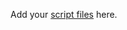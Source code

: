 Add your [script files](https://docs.anakeen.com/dynacase/3.2/dynacase-doc-core-reference/website/book/core-ref:1566c46d-a53d-44cf-8c3f-0d0e21c0b117.html#core-ref:4df1314f-9fdd-4a7f-af37-a18cc39f3505) here.